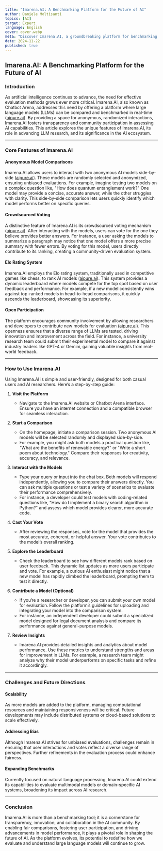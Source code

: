 ```yaml
---
title: "Imarena.AI: A Benchmarking Platform for the Future of AI"
author: Daniele Moltisanti
topics: [AI]
target: Expert
language: English
cover: cover.webp
meta: "Discover Imarena.AI, a groundbreaking platform for benchmarking large language models. Learn how it fosters transparency, innovation, and collaboration through anonymous comparisons, crowdsourced voting, and dynamic leaderboards"
date: 2024-11-22
published: true
---
```



## Imarena.AI: A Benchmarking Platform for the Future of AI

### Introduction
As artificial intelligence continues to advance, the need for effective evaluation methods grows ever more critical. Imarena.AI, also known as Chatbot Arena, addresses this need by offering a platform where large language models (LLMs) can be compared and benchmarked in real-time ([aipure.ai](https://aipure.ai/products/imarena-ai?utm_source=chatgpt.com)). By providing a space for anonymous, randomized interactions, Imarena.AI fosters transparency and community participation in assessing AI capabilities. This article explores the unique features of Imarena.AI, its role in advancing LLM research, and its significance in the AI ecosystem.

---

### Core Features of Imarena.AI

#### Anonymous Model Comparisons
Imarena.AI allows users to interact with two anonymous AI models side-by-side ([aipure.ai](https://aipure.ai/products/imarena-ai?utm_source=chatgpt.com)). These models are randomly selected and anonymized, ensuring unbiased evaluations. For example, imagine testing two models on a complex question like, "How does quantum entanglement work?" One model may provide a concise, accurate answer, while the other struggles with clarity. This side-by-side comparison lets users quickly identify which model performs better on specific queries.

#### Crowdsourced Voting
A distinctive feature of Imarena.AI is its crowdsourced voting mechanism ([aipure.ai](https://aipure.ai/products/imarena-ai?utm_source=chatgpt.com)). After interacting with the models, users can vote for the one they believe provides better answers. For instance, a user asking the models to summarize a paragraph may notice that one model offers a more precise summary with fewer errors. By voting for this model, users directly contribute to its ranking, creating a community-driven evaluation system.

#### Elo Rating System
Imarena.AI employs the Elo rating system, traditionally used in competitive games like chess, to rank AI models ([aipure.ai](https://aipure.ai/products/imarena-ai?utm_source=chatgpt.com)). This system provides a dynamic leaderboard where models compete for the top spot based on user feedback and performance. For example, if a new model consistently wins against top-ranked models in head-to-head comparisons, it quickly ascends the leaderboard, showcasing its superiority.

#### Open Participation
The platform encourages community involvement by allowing researchers and developers to contribute new models for evaluation ([aipure.ai](https://aipure.ai/products/imarena-ai?utm_source=chatgpt.com)). This openness ensures that a diverse range of LLMs are tested, driving innovation and improvement across the field. For instance, a university research team could submit their experimental model to compare it against industry leaders like GPT-4 or Gemini, gaining valuable insights from real-world feedback.

---

### How to Use Imarena.AI

Using Imarena.AI is simple and user-friendly, designed for both casual users and AI researchers. Here’s a step-by-step guide:

1. **Visit the Platform**
   - Navigate to the Imarena.AI website or Chatbot Arena interface. Ensure you have an internet connection and a compatible browser for seamless interaction.

2. **Start a Comparison**
   - On the homepage, initiate a comparison session. Two anonymous AI models will be selected randomly and displayed side-by-side.
   - For example, you might ask both models a practical question like, "What are the benefits of renewable energy?" or "Write a short poem about technology." Compare their responses for creativity, accuracy, and relevance.

3. **Interact with the Models**
   - Type your query or input into the chat box. Both models will respond independently, allowing you to compare their answers directly. You can ask multiple questions or test a variety of scenarios to evaluate their performance comprehensively.
   - For instance, a developer could test models with coding-related questions like, "How do I implement a binary search algorithm in Python?" and assess which model provides clearer, more accurate code.

4. **Cast Your Vote**
   - After reviewing the responses, vote for the model that provides the most accurate, coherent, or helpful answer. Your vote contributes to the model’s overall ranking.

5. **Explore the Leaderboard**
   - Check the leaderboard to see how different models rank based on user feedback. This dynamic list updates as more users participate and vote. For example, a curious AI enthusiast might notice that a new model has rapidly climbed the leaderboard, prompting them to test it directly.

6. **Contribute a Model (Optional)**
   - If you’re a researcher or developer, you can submit your own model for evaluation. Follow the platform’s guidelines for uploading and integrating your model into the comparison system.
   - For instance, an independent developer could submit a specialized model designed for legal document analysis and compare its performance against general-purpose models.

7. **Review Insights**
   - Imarena.AI provides detailed insights and analytics about model performance. Use these metrics to understand strengths and areas for improvement in LLMs. For example, a research team might analyze why their model underperforms on specific tasks and refine it accordingly.

---

### Challenges and Future Directions

#### Scalability
As more models are added to the platform, managing computational resources and maintaining responsiveness will be critical. Future developments may include distributed systems or cloud-based solutions to scale effectively.

#### Addressing Bias
Although Imarena.AI strives for unbiased evaluations, challenges remain in ensuring that user interactions and votes reflect a diverse range of perspectives. Further refinements in the evaluation process could enhance fairness.

#### Expanding Benchmarks
Currently focused on natural language processing, Imarena.AI could extend its capabilities to evaluate multimodal models or domain-specific AI systems, broadening its impact across AI research.

---

### Conclusion
Imarena.AI is more than a benchmarking tool; it is a cornerstone for transparency, innovation, and collaboration in the AI community. By enabling fair comparisons, fostering user participation, and driving advancements in model performance, it plays a pivotal role in shaping the future of AI. As the platform evolves, its potential to redefine how we evaluate and understand large language models will continue to grow.

